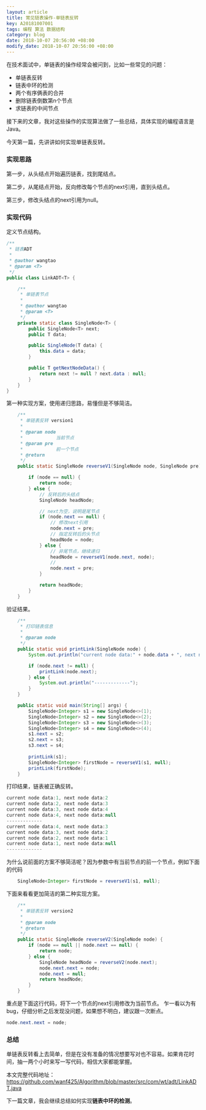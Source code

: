 ```yaml
---
layout: article
title: 常见链表操作-单链表反转
key: A20181007001
tags: 编程 算法 数据结构
category: blog
date: 2018-10-07 20:56:00 +08:00
modify_date: 2018-10-07 20:56:00 +08:00
---
```


在技术面试中，单链表的操作经常会被问到，比如一些常见的问题：

* 单链表反转
* 链表中环的检测
* 两个有序俩表的合并
* 删除链表倒数第n个节点
* 求链表的中间节点

接下来的文章，我对这些操作的实现算法做了一些总结，具体实现的编程语言是Java。

今天第一篇，先讲讲如何实现单链表反转。

### 实现思路

第一步，从头结点开始遍历链表，找到尾结点。

第二步，从尾结点开始，反向修改每个节点的next引用，直到头结点。

第三步，修改头结点的next引用为null。

### 实现代码

定义节点结构。

```java
/**
 * 链表ADT
 * 
 * @author wangtao
 * @param <T>
 */
public class LinkADT<T> {

    /**
     * 单链表节点
     * 
     * @author wangtao
     * @param <T>
     */
    private static class SingleNode<T> {
        public SingleNode<T> next;
        public T data;

        public SingleNode(T data) {
            this.data = data;
        }

        public T getNextNodeData() {
            return next != null ? next.data : null;
        }
    }
}
```

第一种实现方案，使用递归思路，易懂但是不够简洁。

```java
    /**
     * 单链表反转 version1
     * 
     * @param node
     *            当前节点
     * @param pre
     *            前一个节点
     * @return
     */
    public static SingleNode reverseV1(SingleNode node, SingleNode pre) {

        if (node == null) {
            return node;
        } else {
            // 反转后的头结点
            SingleNode headNode;

            // next为空，说明是尾节点
            if (node.next == null) {
                // 修改next引用
                node.next = pre;
                // 指定反转后的头节点
                headNode = node;
            } else {
                // 非尾节点，继续递归
                headNode = reverseV1(node.next, node);
                //
                node.next = pre;
            }

            return headNode;
        }
    }
```

验证结果。

```java
    /**
     * 打印链表信息
     * 
     * @param node
     */
    public static void printLink(SingleNode node) {
        System.out.println("current node data:" + node.data + ", next node data:" + node.getNextNodeData());

        if (node.next != null) {
            printLink(node.next);
        } else {
            System.out.println("-------------");
        }
    }

    public static void main(String[] args) {
        SingleNode<Integer> s1 = new SingleNode<>(1);
        SingleNode<Integer> s2 = new SingleNode<>(2);
        SingleNode<Integer> s3 = new SingleNode<>(3);
        SingleNode<Integer> s4 = new SingleNode<>(4);
        s1.next = s2;
        s2.next = s3;
        s3.next = s4;
        
        printLink(s1);
        SingleNode<Integer> firstNode = reverseV1(s1, null);
        printLink(firstNode);
    }
```

打印结果，链表被正确反转。

```java
current node data:1, next node data:2
current node data:2, next node data:3
current node data:3, next node data:4
current node data:4, next node data:null
-------------
current node data:4, next node data:3
current node data:3, next node data:2
current node data:2, next node data:1
current node data:1, next node data:null
-------------
```

为什么说前面的方案不够简洁呢？因为参数中有当前节点的前一个节点，例如下面的代码

```java
    SingleNode<Integer> firstNode = reverseV1(s1, null);
```

下面来看看更加简洁的第二种实现方案。

```java
    /**
     * 单链表反转 version2
     * 
     * @param node
     * @return
     */
    public static SingleNode reverseV2(SingleNode node) {
        if (node == null || node.next == null) {
            return node;
        } else {
            SingleNode headNode = reverseV2(node.next);
            node.next.next = node;
            node.next = null;
            return headNode;
        }
    }
```

重点是下面这行代码，将下一个节点的next引用修改为当前节点。
乍一看以为有bug，仔细分析之后发现没问题，如果想不明白，建议跟一次断点。

```java
node.next.next = node; 
```

### 总结

单链表反转看上去简单，但是在没有准备的情况想要写对也不容易。如果肯花时间，抽一两个小时来写一写代码，相信大家都能掌握。

本文完整代码地址：
https://github.com/wanf425/Algorithm/blob/master/src/com/wt/adt/LinkADT.java

下一篇文章，我会继续总结如何实现**链表中环的检测**。



